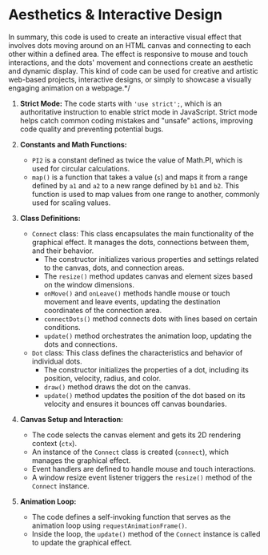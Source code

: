 #  Aesthetics & Interactive Design

  In summary, this code is used to create an interactive visual effect that involves dots moving around on an HTML canvas and connecting to each other within a defined area. The effect is responsive to mouse and touch interactions, and the dots' movement and connections create an aesthetic and dynamic display. This kind of code can be used for creative and artistic web-based projects, interactive designs, or simply to showcase a visually engaging animation on a webpage.*/

  
1. **Strict Mode:**
     The code starts with `'use strict';`, which is an authoritative instruction to enable strict mode in JavaScript. Strict mode helps catch common coding mistakes and "unsafe" actions, improving code quality and preventing potential bugs.
  
  2. **Constants and Math Functions:**
     - `PI2` is a constant defined as twice the value of Math.PI, which is used for circular calculations.
     - `map()` is a function that takes a value (`s`) and maps it from a range defined by `a1` and `a2` to a new range defined by `b1` and `b2`. This function is used to map values from one range to another, commonly used for scaling values.
  
  3. **Class Definitions:**
     - `Connect` class: This class encapsulates the main functionality of the graphical effect. It manages the dots, connections between them, and their behavior.
       - The constructor initializes various properties and settings related to the canvas, dots, and connection areas.
       - The `resize()` method updates canvas and element sizes based on the window dimensions.
       - `onMove()` and `onLeave()` methods handle mouse or touch movement and leave events, updating the destination coordinates of the connection area.
       - `connectDots()` method connects dots with lines based on certain conditions.
       - `update()` method orchestrates the animation loop, updating the dots and connections.
     - `Dot` class: This class defines the characteristics and behavior of individual dots.
       - The constructor initializes the properties of a dot, including its position, velocity, radius, and color.
       - `draw()` method draws the dot on the canvas.
       - `update()` method updates the position of the dot based on its velocity and ensures it bounces off canvas boundaries.
  
  4. **Canvas Setup and Interaction:**
     - The code selects the canvas element and gets its 2D rendering context (`ctx`).
     - An instance of the `Connect` class is created (`connect`), which manages the graphical effect.
     - Event handlers are defined to handle mouse and touch interactions.
     - A window resize event listener triggers the `resize()` method of the `Connect` instance.
  
  5. **Animation Loop:**
     - The code defines a self-invoking function that serves as the animation loop using `requestAnimationFrame()`.
     - Inside the loop, the `update()` method of the `Connect` instance is called to update the graphical effect.
